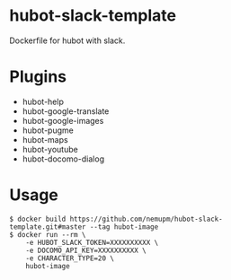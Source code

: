 # hubot-slack-template

Dockerfile for hubot with slack.

# Plugins

* hubot-help
* hubot-google-translate
* hubot-google-images
* hubot-pugme
* hubot-maps
* hubot-youtube
* hubot-docomo-dialog

# Usage

```
$ docker build https://github.com/nemupm/hubot-slack-template.git#master --tag hubot-image
$ docker run --rm \
    -e HUBOT_SLACK_TOKEN=XXXXXXXXXX \
    -e DOCOMO_API_KEY=XXXXXXXXXX \
    -e CHARACTER_TYPE=20 \
    hubot-image
```

